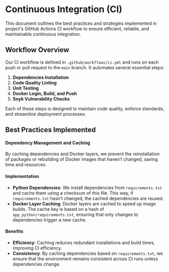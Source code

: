 # Continuous Integration (CI)

This document outlines the best practices and strategies implemented in project's GitHub Actions CI workflow to ensure efficient, reliable, and maintainable continuous integration.

## Workflow Overview

Our CI workflow is defined in `.github/workflows/ci.yml` and runs on each push or pull request to the `main` branch. It automates several essential steps:
1. **Dependencies Installation**
2. **Code Quality Linting**
3. **Unit Testing**
4. **Docker Login, Build, and Push**
5. **Snyk Vulnerability Checks**

Each of these steps is designed to maintain code quality, enforce standards, and streamline deployment processes.

## Best Practices Implemented

#### Dependency Management and Caching
 By caching dependencies and Docker layers, we prevent the reinstallation of packages or rebuilding of Docker images that haven’t changed, saving time and resources.

#### Implementation
- **Python Dependencies**: We install dependencies from `requirements.txt` and cache them using a checksum of this file. This way, if `requirements.txt` hasn’t changed, the cached dependencies are reused.
- **Docker Layer Caching**: Docker layers are cached to speed up image builds. The cache key is based on a hash of `app_python/requirements.txt`, ensuring that only changes to dependencies trigger a new cache.

#### Benefits
- **Efficiency**: Caching reduces redundant installations and build times, improving CI efficiency.
- **Consistency**: By caching dependencies based on `requirements.txt`, we ensure that the environment remains consistent across CI runs unless dependencies change.
